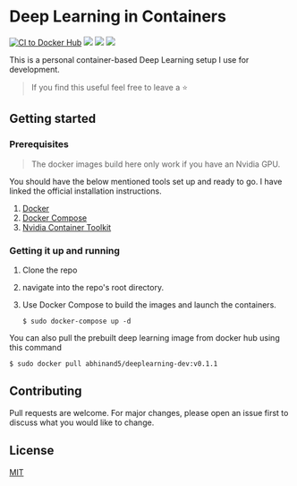 # Deep Learning in Containers 

[![CI to Docker Hub](https://github.com/abhinand5/deeplearning-dev-containers/actions/workflows/buildAndPush.yml/badge.svg?branch=v0.1.1)](https://github.com/abhinand5/deeplearning-dev-containers/actions/workflows/buildAndPush.yml)
[![](https://img.shields.io/docker/pulls/abhinand5/deeplearning-dev.svg)](https://hub.docker.com/r/abhinand5/deeplearning-dev)
[![](https://img.shields.io/docker/image-size/abhinand5/deeplearning-dev)](https://hub.docker.com/r/abhinand5/deeplearning-dev)
[![](https://img.shields.io/docker/v/abhinand5/deeplearning-dev)](https://hub.docker.com/r/abhinand5/deeplearning-dev)

This is a personal container-based Deep Learning setup I use for development.

> If you find this useful feel free to leave a :star:

## Getting started

### Prerequisites

> The docker images build here only work if you have an Nvidia GPU.

You should have the below mentioned tools set up and ready to go. I have linked the official installation instructions.
1. [Docker](https://docs.docker.com/engine/install/)
2. [Docker Compose](https://docs.docker.com/compose/install/)
3. [Nvidia Container Toolkit](https://docs.nvidia.com/datacenter/cloud-native/container-toolkit/install-guide.html#docker)

### Getting it up and running
1. Clone the repo
2. navigate into the repo's root directory. 
3. Use Docker Compose to build the images and launch the containers. 

    `$ sudo docker-compose up -d`

You can also pull the prebuilt deep learning image from docker hub using this command

`$ sudo docker pull abhinand5/deeplearning-dev:v0.1.1`

## Contributing
Pull requests are welcome. For major changes, please open an issue first to discuss what you would like to change.

## License
[MIT](https://choosealicense.com/licenses/mit/)